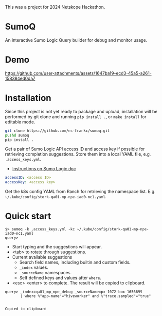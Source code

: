 This was a project for 2024 Netskope Hackathon.

SumoQ
====

An interactive Sumo Logic Query builder for debug and monitor usage.

Demo
====

https://github.com/user-attachments/assets/1647ba19-ecd3-45a5-a261-158384ed0da7

Installation
====

Since this project is not yet ready to package and upload, installation will
be performed by git clone and running `pip install .`, or `make install` for editable mode.

```sh
git clone https://github.com/ns-frankc/sumoq.git
pushd sumoq
pip install .
```

Get a pair of Sumo Logic API access ID and access key if possible for retrieving completion suggestions. Store them into a local YAML file, e.g. `.access_keys.yml`.
- [Instructions on Sumo Logic doc](https://help.sumologic.com/docs/manage/security/access-keys/#prerequisites)

```yaml
accessID: <access ID>
accessKey: <access key>
```

Get the k8s config YAML from Ranch for retrieving the namespace list. E.g. `~/.kube/config/stork-qa01-mp-npe-iad0-nc1.yaml`.

Quick start
====

<pre><code>$> sumoq -k .access_keys.yml -kc ~/.kube/config/stork-qa01-mp-npe-iad0-nc1.yaml
query>
</code></pre>

- Start typing and the suggestions will appear.
- \<tab\> to rotate through suggestions.
- Current available suggestions
  * Search field names, including builtin and custom fields.
  * `_index` values.
  * `_sourceName` namespaces.
  * Self defined keys and values after `where`.
- \<esc\> \<enter> to complete. The result will be copied to clipboard.

<pre><code>query> _index=qa01_mp_npe_debug _sourceName=px-1072-box-1656699
       | where %"app-name"="hiveworker" and %"trace.sampled"="true"


Copied to clipboard
</code></pre>